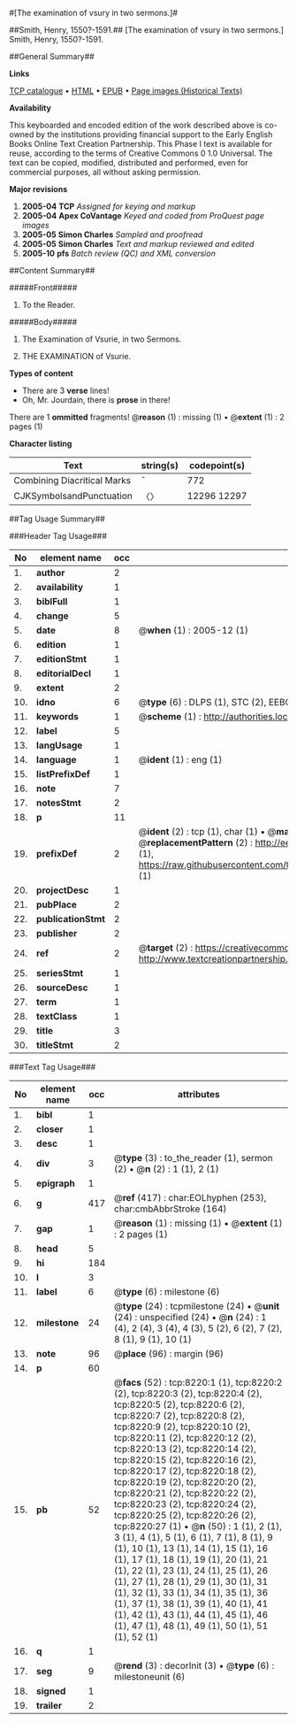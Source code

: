 #[The examination of vsury in two sermons.]#

##Smith, Henry, 1550?-1591.##
[The examination of vsury in two sermons.]
Smith, Henry, 1550?-1591.

##General Summary##

**Links**

[TCP catalogue](http://www.ota.ox.ac.uk/tcp/)  • 
[HTML](http://tei.it.ox.ac.uk/tcp/Texts-HTML/free/A12/A12345.html)  • 
[EPUB](http://tei.it.ox.ac.uk/tcp/Texts-EPUB/free/A12/A12345.epub) • 
[Page images (Historical Texts)](https://data.historicaltexts.jisc.ac.uk/view?pubId=eebo-99843481e&pageId=eebo-99843481e-8220-1)

**Availability**

This keyboarded and encoded edition of the
	       work described above is co-owned by the institutions
	       providing financial support to the Early English Books
	       Online Text Creation Partnership. This Phase I text is
	       available for reuse, according to the terms of Creative
	       Commons 0 1.0 Universal. The text can be copied,
	       modified, distributed and performed, even for
	       commercial purposes, all without asking permission.

**Major revisions**

1. __2005-04__ __TCP__ *Assigned for keying and markup*
1. __2005-04__ __Apex CoVantage__ *Keyed and coded from ProQuest page images*
1. __2005-05__ __Simon Charles__ *Sampled and proofread*
1. __2005-05__ __Simon Charles__ *Text and markup reviewed and edited*
1. __2005-10__ __pfs__ *Batch review (QC) and XML conversion*

##Content Summary##

#####Front#####

1. To the Reader.

#####Body#####

1. The Examination of Vsurie, in two Sermons.

1. THE EXAMINATION of Vsurie.

**Types of content**

  * There are 3 **verse** lines!
  * Oh, Mr. Jourdain, there is **prose** in there!

There are 1 **ommitted** fragments! 
 @__reason__ (1) : missing (1)  •  @__extent__ (1) : 2 pages (1)

**Character listing**


|Text|string(s)|codepoint(s)|
|---|---|---|
|Combining             Diacritical Marks|̄|772|
|CJKSymbolsandPunctuation|〈〉|12296 12297|

##Tag Usage Summary##

###Header Tag Usage###

|No|element name|occ|attributes|
|---|---|---|---|
|1.|__author__|2||
|2.|__availability__|1||
|3.|__biblFull__|1||
|4.|__change__|5||
|5.|__date__|8| @__when__ (1) : 2005-12 (1)|
|6.|__edition__|1||
|7.|__editionStmt__|1||
|8.|__editorialDecl__|1||
|9.|__extent__|2||
|10.|__idno__|6| @__type__ (6) : DLPS (1), STC (2), EEBO-CITATION (1), PROQUEST (1), VID (1)|
|11.|__keywords__|1| @__scheme__ (1) : http://authorities.loc.gov/ (1)|
|12.|__label__|5||
|13.|__langUsage__|1||
|14.|__language__|1| @__ident__ (1) : eng (1)|
|15.|__listPrefixDef__|1||
|16.|__note__|7||
|17.|__notesStmt__|2||
|18.|__p__|11||
|19.|__prefixDef__|2| @__ident__ (2) : tcp (1), char (1)  •  @__matchPattern__ (2) : ([0-9\-]+):([0-9IVX]+) (1), (.+) (1)  •  @__replacementPattern__ (2) : http://eebo.chadwyck.com/downloadtiff?vid=$1&page=$2 (1), https://raw.githubusercontent.com/textcreationpartnership/Texts/master/tcpchars.xml#$1 (1)|
|20.|__projectDesc__|1||
|21.|__pubPlace__|2||
|22.|__publicationStmt__|2||
|23.|__publisher__|2||
|24.|__ref__|2| @__target__ (2) : https://creativecommons.org/publicdomain/zero/1.0/ (1), http://www.textcreationpartnership.org/docs/. (1)|
|25.|__seriesStmt__|1||
|26.|__sourceDesc__|1||
|27.|__term__|1||
|28.|__textClass__|1||
|29.|__title__|3||
|30.|__titleStmt__|2||


###Text Tag Usage###

|No|element name|occ|attributes|
|---|---|---|---|
|1.|__bibl__|1||
|2.|__closer__|1||
|3.|__desc__|1||
|4.|__div__|3| @__type__ (3) : to_the_reader (1), sermon (2)  •  @__n__ (2) : 1 (1), 2 (1)|
|5.|__epigraph__|1||
|6.|__g__|417| @__ref__ (417) : char:EOLhyphen (253), char:cmbAbbrStroke (164)|
|7.|__gap__|1| @__reason__ (1) : missing (1)  •  @__extent__ (1) : 2 pages (1)|
|8.|__head__|5||
|9.|__hi__|184||
|10.|__l__|3||
|11.|__label__|6| @__type__ (6) : milestone (6)|
|12.|__milestone__|24| @__type__ (24) : tcpmilestone (24)  •  @__unit__ (24) : unspecified (24)  •  @__n__ (24) : 1 (4), 2 (4), 3 (4), 4 (3), 5 (2), 6 (2), 7 (2), 8 (1), 9 (1), 10 (1)|
|13.|__note__|96| @__place__ (96) : margin (96)|
|14.|__p__|60||
|15.|__pb__|52| @__facs__ (52) : tcp:8220:1 (1), tcp:8220:2 (2), tcp:8220:3 (2), tcp:8220:4 (2), tcp:8220:5 (2), tcp:8220:6 (2), tcp:8220:7 (2), tcp:8220:8 (2), tcp:8220:9 (2), tcp:8220:10 (2), tcp:8220:11 (2), tcp:8220:12 (2), tcp:8220:13 (2), tcp:8220:14 (2), tcp:8220:15 (2), tcp:8220:16 (2), tcp:8220:17 (2), tcp:8220:18 (2), tcp:8220:19 (2), tcp:8220:20 (2), tcp:8220:21 (2), tcp:8220:22 (2), tcp:8220:23 (2), tcp:8220:24 (2), tcp:8220:25 (2), tcp:8220:26 (2), tcp:8220:27 (1)  •  @__n__ (50) : 1 (1), 2 (1), 3 (1), 4 (1), 5 (1), 6 (1), 7 (1), 8 (1), 9 (1), 10 (1), 13 (1), 14 (1), 15 (1), 16 (1), 17 (1), 18 (1), 19 (1), 20 (1), 21 (1), 22 (1), 23 (1), 24 (1), 25 (1), 26 (1), 27 (1), 28 (1), 29 (1), 30 (1), 31 (1), 32 (1), 33 (1), 34 (1), 35 (1), 36 (1), 37 (1), 38 (1), 39 (1), 40 (1), 41 (1), 42 (1), 43 (1), 44 (1), 45 (1), 46 (1), 47 (1), 48 (1), 49 (1), 50 (1), 51 (1), 52 (1)|
|16.|__q__|1||
|17.|__seg__|9| @__rend__ (3) : decorInit (3)  •  @__type__ (6) : milestoneunit (6)|
|18.|__signed__|1||
|19.|__trailer__|2||
